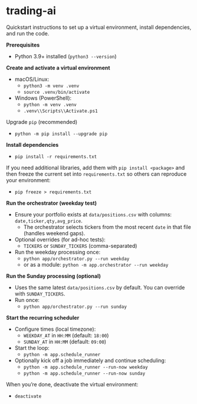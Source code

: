 # trading-ai

Quickstart instructions to set up a virtual environment, install dependencies, and run the code.

**Prerequisites**
- Python 3.9+ installed (`python3 --version`)

**Create and activate a virtual environment**
- macOS/Linux:
  - `python3 -m venv .venv`
  - `source .venv/bin/activate`
- Windows (PowerShell):
  - `python -m venv .venv`
  - `.venv\\Scripts\\Activate.ps1`

Upgrade `pip` (recommended)
- `python -m pip install --upgrade pip`

**Install dependencies**
- `pip install -r requirements.txt`

If you need additional libraries, add them with `pip install <package>` and then freeze the current set into `requirements.txt` so others can reproduce your environment:
- `pip freeze > requirements.txt`

**Run the orchestrator (weekday test)**
- Ensure your portfolio exists at `data/positions.csv` with columns: `date,ticker,qty,avg_price`.
  - The orchestrator selects tickers from the most recent `date` in that file (handles weekend gaps).
- Optional overrides (for ad-hoc tests):
  - `TICKERS` or `SUNDAY_TICKERS` (comma-separated)
- Run the weekday processing once:
  - `python app/orchestrator.py --run weekday`
  - or as a module: `python -m app.orchestrator --run weekday`

**Run the Sunday processing (optional)**
- Uses the same latest `data/positions.csv` by default. You can override with `SUNDAY_TICKERS`.
- Run once:
  - `python app/orchestrator.py --run sunday`

**Start the recurring scheduler**
- Configure times (local timezone):
  - `WEEKDAY_AT` in `HH:MM` (default: `18:00`)
  - `SUNDAY_AT` in `HH:MM` (default: `09:00`)
- Start the loop:
  - `python -m app.schedule_runner`
- Optionally kick off a job immediately and continue scheduling:
  - `python -m app.schedule_runner --run-now weekday`
  - `python -m app.schedule_runner --run-now sunday`

When you’re done, deactivate the virtual environment:
- `deactivate`
